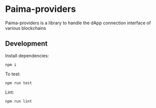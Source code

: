 # Paima-providers

Paima-providers is a library to handle the dApp connection interface of various blockchains

## Development

Install dependencies:

```
npm i
```

To test:

```
npm run test
```

Lint:

```
npm run lint
```
